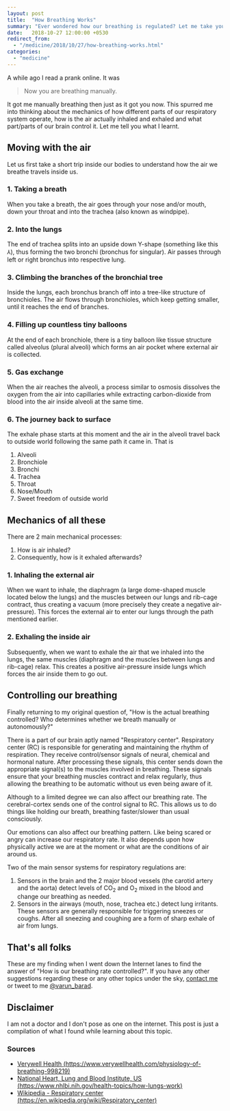 ```yaml
---
layout: post
title:  "How Breathing Works"
summary: "Ever wondered how our breathing is regulated? Let me take you on a ride down the wind-pipe."
date:   2018-10-27 12:00:00 +0530
redirect_from:
  - "/medicine/2018/10/27/how-breathing-works.html"
categories: 
  - "medicine"
---
```


A while ago I read a prank online. It was

> Now you are breathing manually.

It got me manually breathing then just as it got you now. This spurred me into thinking about the mechanics of how different parts of our respiratory system operate, how is the air actually inhaled and exhaled and what part/parts of our brain control it. Let me tell you what I learnt.

## Moving with the air

Let us first take a short trip inside our bodies to understand how the air we breathe travels inside us.

### 1. Taking a breath

When you take a breath, the air goes through your nose and/or mouth, down your throat and into the trachea (also known as windpipe).

### 2. Into the lungs

The end of trachea splits into an upside down Y-shape (something like this &#8516;), thus forming the two bronchi (bronchus for singular). Air passes through left or right bronchus into respective lung.

### 3. Climbing the branches of the bronchial tree

Inside the lungs, each bronchus branch off into a tree-like structure of bronchioles. The air flows through bronchioles, which keep getting smaller, until it reaches the end of branches.

### 4. Filling up countless tiny balloons

At the end of each bronchiole, there is a tiny balloon like tissue structure called alveolus (plural alveoli) which forms an air pocket where external air is collected.

### 5. Gas exchange

When the air reaches the alveoli, a process similar to osmosis dissolves the oxygen from the air into capillaries while extracting carbon-dioxide from blood into the air inside alveoli at the same time.

### 6. The journey back to surface

The exhale phase starts at this moment and the air in the alveoli travel back to outside world following the same path it came in. That is

1. Alveoli
2. Bronchiole
3. Bronchi
4. Trachea
5. Throat
6. Nose/Mouth
7. Sweet freedom of outside world

## Mechanics of all these

There are 2 main mechanical processes:

1. How is air inhaled?
2. Consequently, how is it exhaled afterwards?

### 1. Inhaling the external air

When we want to inhale, the diaphragm (a large dome-shaped muscle located below the lungs) and the muscles between our lungs and rib-cage contract, thus creating a vacuum (more precisely they create a negative air-pressure). This forces the external air to enter our lungs through the path mentioned earlier.

### 2. Exhaling the inside air

Subsequently, when we want to exhale the air that we inhaled into the lungs, the same muscles (diaphragm and the muscles between lungs and rib-cage) relax. This creates a positive air-pressure inside lungs which forces the air inside them to go out.

## Controlling our breathing

Finally returning to my original question of, "How is the actual breathing controlled? Who determines whether we breath manually or autonomously?"

There is a part of our brain aptly named "Respiratory center". Respiratory center (RC) is responsible for generating and maintaining the rhythm of respiration. They receive control/sensor signals of neural, chemical and hormonal nature. After processing these signals, this center sends down the appropriate signal(s) to the muscles involved in breathing. These signals ensure that your breathing muscles contract and relax regularly, thus allowing the breathing to be automatic without us even being aware of it.

Although to a limited degree we can also affect our breathing rate. The cerebral-cortex sends one of the control signal to RC. This allows us to do things like holding our breath, breathing faster/slower than usual consciously.

Our emotions can also affect our breathing pattern. Like being scared or angry can increase our respiratory rate. It also depends upon how physically active we are at the moment or what are the conditions of air around us.

Two of the main sensor systems for respiratory regulations are:

1. Sensors in the brain and the 2 major blood vessels (the carotid artery and the aorta) detect levels of CO<sub>2</sub> and O<sub>2</sub> mixed in the blood and change our breathing as needed.
2. Sensors in the airways (mouth, nose, trachea etc.) detect lung irritants. These sensors are generally responsible for triggering sneezes or coughs. After all sneezing and coughing are a form of sharp exhale of air from lungs.

## That's all folks

These are my finding when I went down the Internet lanes to find the answer of "How is our breathing rate controlled?". If you have any other suggestions regarding these or any other topics under the sky, [contact me][varun-contact] or tweet to me [@varun_barad][varun-twitter].

## Disclaimer

I am not a doctor and I don't pose as one on the internet. This post is just a compilation of what I found while learning about this topic.

### Sources

- [Verywell Health (https://www.verywellhealth.com/physiology-of-breathing-998219)][source-verywell-health]
- [National Heart, Lung and Blood Institute, US (https://www.nhlbi.nih.gov/health-topics/how-lungs-work)][source-nhlbi-us]
- [Wikipedia - Respiratory center (https://en.wikipedia.org/wiki/Respiratory_center)][source-wikipedia-respiratory-center]

[source-verywell-health]: https://www.verywellhealth.com/physiology-of-breathing-998219
[source-nhlbi-us]: https://www.nhlbi.nih.gov/health-topics/how-lungs-work
[source-wikipedia-respiratory-center]: https://en.wikipedia.org/wiki/Respiratory_center
[varun-contact]: https://varunbarad.com/contact
[varun-twitter]: https://twitter.com/varun_barad
